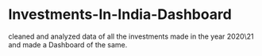 # Investments-In-India-Dashboard
cleaned and analyzed data of  all the investments made in the year 2020\21 and made a Dashboard of the same.

